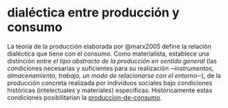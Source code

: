 # dialéctica entre producción y consumo

La teoría de la producción elaborada por @marx2005 define la relación dialéctica que tiene con el consumo. Como materialista, establece una distinción entre *el tipo abstracto de la producción en sentido general* (las condiciones necesarias y suficientes para su realización *─instrumentos, almacenamiento, trabajo, un modo de relacionarse con el entorno─*), de la producción concreta realizada por individuos sociales bajo condiciones históricas (intelectuales y materiales) específicas. Históricamente estas condiciones posibilitarían la [produccion-de-consumo](produccion-de-consumo.md).
